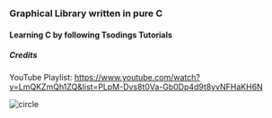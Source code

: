 ### Graphical Library written in pure C

#### Learning C by following Tsodings Tutorials

##### Credits
YouTube Playlist: https://www.youtube.com/watch?v=LmQKZmQh1ZQ&list=PLpM-Dvs8t0Va-Gb0Dp4d9t8yvNFHaKH6N


![circle](example_images/circle.png)

